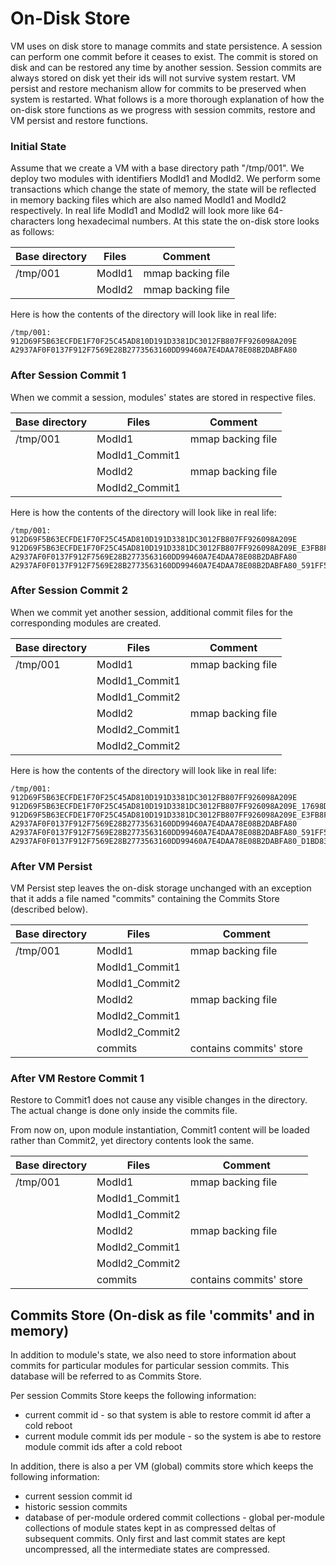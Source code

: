 # On-Disk Store

VM uses on disk store to manage commits and state persistence.
A session can perform one commit before it ceases to exist.
The commit is stored on disk and can be restored any time by another session.
Session commits are always stored on disk yet their ids will not survive system restart.
VM persist and restore mechanism allow for commits to be preserved when system is restarted.
What follows is a more thorough explanation of how the on-disk store functions
as we progress with session commits, restore and VM persist and restore functions.

### Initial State

Assume that we create a VM with a base directory path "/tmp/001".
We deploy two modules with identifiers ModId1 and ModId2.
We perform some transactions which change the state of memory,
the state will be reflected in memory backing files which are also named ModId1 and ModId2 respectively.
In real life ModId1 and ModId2 will look more like 64-characters long hexadecimal numbers.
At this state the on-disk store looks as follows:


| Base directory                    | Files         | Comment                    |
|-----------------------------------|---------------|----------------------------|
| /tmp/001                          | ModId1        | mmap backing file          |
|                                   | ModId2        | mmap backing file          |

Here is how the contents of the directory will look like in real life:
```
/tmp/001:
912D69F5B63ECFDE1F70F25C45AD810D191D3381DC3012FB807FF926098A209E
A2937AF0F0137F912F7569E28B2773563160DD99460A7E4DAA78E08B2DABFA80
```

### After Session Commit 1

When we commit a session, modules' states are stored in respective files.

| Base directory                    | Files         | Comment                                   |
|-----------------------------------|---------------|-------------------------------------------|
| /tmp/001                          | ModId1        | mmap backing file                         |
|                                   | ModId1_Commit1|                                           |
|                                   | ModId2        | mmap backing file                         |
|                                   | ModId2_Commit1|                                           |


Here is how the contents of the directory will look like in real life:
```
/tmp/001:
912D69F5B63ECFDE1F70F25C45AD810D191D3381DC3012FB807FF926098A209E
912D69F5B63ECFDE1F70F25C45AD810D191D3381DC3012FB807FF926098A209E_E3FB8F23757660D140CD6E9945B29DF2C37FE2C40D39D236E1A5339151C5671C
A2937AF0F0137F912F7569E28B2773563160DD99460A7E4DAA78E08B2DABFA80
A2937AF0F0137F912F7569E28B2773563160DD99460A7E4DAA78E08B2DABFA80_591FF54F19C2783CB4EE07E0DA90A4D1572ED5ABBEC4C766A27A90E75C325BBA
```


### After Session Commit 2

When we commit yet another session, additional commit files for the corresponding modules are created.

| Base directory                    | Files         | Comment                                   |
|-----------------------------------|---------------|-------------------------------------------|
| /tmp/001                          | ModId1        | mmap backing file                         |
|                                   | ModId1_Commit1|                                           |
|                                   | ModId1_Commit2|                                           |
|                                   | ModId2        | mmap backing file                         |
|                                   | ModId2_Commit1|                                           |
|                                   | ModId2_Commit2|                                           |

Here is how the contents of the directory will look like in real life:
```
/tmp/001:
912D69F5B63ECFDE1F70F25C45AD810D191D3381DC3012FB807FF926098A209E
912D69F5B63ECFDE1F70F25C45AD810D191D3381DC3012FB807FF926098A209E_17698D259DC35B01ECB4D676DE11B69FAD37B57EEA98045A6022E97EA2CEFB43
912D69F5B63ECFDE1F70F25C45AD810D191D3381DC3012FB807FF926098A209E_E3FB8F23757660D140CD6E9945B29DF2C37FE2C40D39D236E1A5339151C5671C
A2937AF0F0137F912F7569E28B2773563160DD99460A7E4DAA78E08B2DABFA80
A2937AF0F0137F912F7569E28B2773563160DD99460A7E4DAA78E08B2DABFA80_591FF54F19C2783CB4EE07E0DA90A4D1572ED5ABBEC4C766A27A90E75C325BBA
A2937AF0F0137F912F7569E28B2773563160DD99460A7E4DAA78E08B2DABFA80_D1BD8323DDC7B9B124EE2E8A47E65863DBCB98CAAB580A328D044C3801F974B2
```

### After VM Persist

VM Persist step leaves the on-disk storage unchanged with an exception that it
adds a file named "commits" containing the Commits Store (described below). 

| Base directory                    | Files         | Comment                                   |
|-----------------------------------|---------------|-------------------------------------------|
| /tmp/001                          | ModId1        | mmap backing file                         |
|                                   | ModId1_Commit1|                                           |
|                                   | ModId1_Commit2|                                           |
|                                   | ModId2        | mmap backing file                         |
|                                   | ModId2_Commit1|                                           |
|                                   | ModId2_Commit2|                                           |
|                                   | commits       | contains commits' store                   |


### After VM Restore Commit 1

Restore to Commit1 does not cause any visible changes in the directory.
The actual change is done only inside the commits file.

 
From now on, upon module instantiation, Commit1 content will be loaded rather than Commit2,
yet directory contents look the same.


| Base directory                    | Files         | Comment                                   |
|-----------------------------------|---------------|-------------------------------------------|
| /tmp/001                          | ModId1        | mmap backing file                         |
|                                   | ModId1_Commit1|                                           |
|                                   | ModId1_Commit2|                                           |
|                                   | ModId2        | mmap backing file                         |
|                                   | ModId2_Commit1|                                           |
|                                   | ModId2_Commit2|                                           |
|                                   | commits       | contains commits' store                   |



## Commits Store (On-disk as file 'commits' and in memory)

In addition to module's state, we also need to store information about commits for
particular modules for particular session commits. This database will be referred to as Commits Store. 


Per session Commits Store keeps the following information:

- current commit id - so that system is able to restore commit id after a cold reboot
- current module commit ids per module - so the system is abe to restore module commit ids after a cold reboot

In addition, there is also a per VM (global) commits store which keeps the following information:
- current session commit id
- historic session commits
- database of per-module ordered commit collections - global per-module collections of module states kept in as compressed deltas of subsequent commits. Only first and last commit states are kept uncompressed, all the intermediate states are compressed.
